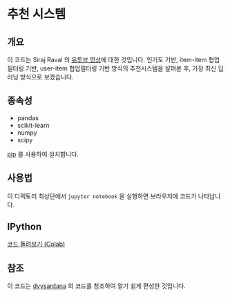 # 추천 시스템


## 개요

이 코드는 Siraj Raval 의 [유투브 영상](https://youtu.be/18adykNGhHU)에 대한 것입니다. 인기도 기반, item-item 협업필터링 기반, user-item 협업필터링 기반 방식의 추천시스템을 살펴본 후, 가장 최신 딥러닝 방식으로 보겠습니다.


## 종속성

* pandas
* scikit-learn
* numpy
* scipy

[pip](https://pip.pypa.io/en/stable/) 를 사용하여 설치합니다. 


## 사용법

이 디렉토리 최상단에서 `jupyter notebook` 을 실행하면 브라우저에 코드가 나타납니다.

## IPython 
[ 코드 돌려보기 (Colab) ](https://colab.research.google.com/github/edwithschoolofai/recommender_live/blob/master/Song%20Recommender_Python.ipynb) 

## 참조

이 코드는 [dvysardana](https://github.com/dvysardana) 의 코드를 참조하여 알기 쉽게 편성한 것입니다. 
